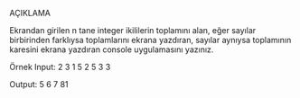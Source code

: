 AÇIKLAMA

Ekrandan girilen n tane integer ikililerin toplamını alan, eğer sayılar birbirinden farklıysa toplamlarını ekrana yazdıran, sayılar aynıysa toplamının karesini ekrana yazdıran console uygulamasını yazınız.

Örnek Input: 2 3 1 5 2 5 3 3

Output: 5 6 7 81
